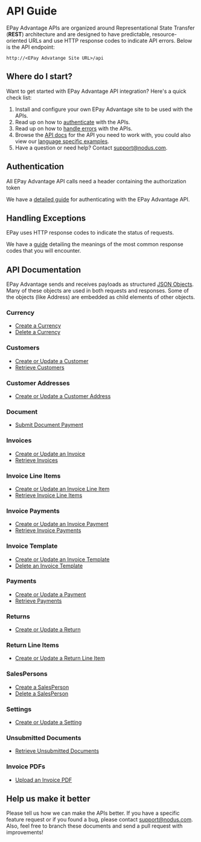 API Guide
==============
EPay Advantage APIs are organized around Representational State Transfer (**REST**) architecture and are designed to have predictable, resource-oriented URLs and use HTTP response codes to indicate API errors. Below is the API endpoint:

``http://<EPay Advatange Site URL>/api``

Where do I start?
-----------------

Want to get started with EPay Advantage API integration? Here's a quick check list:

1. Install and configure your own EPay Advantage site to be used with the APIs.
2. Read up on how to [authenticate](#authentication) with the APIs. 
3. Read up on how to [handle errors](#handling-exceptions) with the APIs.
4. Browse the [API docs](#api-documentation) for the API you need to work with, you could also view our [language specific examples](Samples).
5. Have a question or need help? Contact <support@nodus.com>.


Authentication
--------------
All EPay Advantage API calls need a header containing the authorization token

We have a [detailed guide](Sections/APIs/Token.md) for authenticating with the EPay Advantage API.


Handling Exceptions
-------------------
EPay uses HTTP response codes to indicate the status of requests. 

We have a [guide](Sections/Errors.md) detailing the meanings of the most common response codes that you will encounter. 


API Documentation
-----------------
EPay Advantage sends and receives payloads as structured [JSON Objects](Sections/Objects). 
Many of these objects are used in both requests and responses. Some of the objects (like Address) are embedded
as child elements of other objects.

### Currency
* [Create a Currency](Sections/APIs/Currency.md#create-a-currency)
* [Delete a Currency](Sections/APIs/Currency.md#delete-a-currency)

### Customers
* [Create or Update a Customer](Sections/APIs/Customers.md#create-or-update-a-customer)
* [Retrieve Customers](Sections/APIs/Customers.md#retrieve-customers)

### Customer Addresses
* [Create or Update a Customer Address](Sections/APIs/Customer%20Addresses.md#create-or-update-a-customer-address)

### Document
* [Submit Document Payment](Sections/APIs/Document.md#submit-a-document-payment)

### Invoices
* [Create or Update an Invoice](Sections/APIs/Invoices.md#create-or-update-an-invoice)
* [Retrieve Invoices](Sections/APIs/Invoices.md#retrieve-invoices)

### Invoice Line Items
* [Create or Update an Invoice Line Item](Sections/APIs/Invoice%20Line%20Items.md#create-or-update-an-invoice-line-item)
* [Retrieve Invoice Line Items](Sections/APIs/Invoice%20Line%20Items.md#retrieve-invoice-line-items)

### Invoice Payments
* [Create or Update an Invoice Payment](Sections/APIs/Invoice%20Payments.md#create-or-update-an-invoice-payment)
* [Retrieve Invoice Payments](Sections/APIs/Invoice%20Payments.md#retrieve-invoice-payments)

### Invoice Template
* [Create or Update an Invoice Template](Sections/APIs/Invoice%20Templates.md#create-or-update-an-invoice-template)
* [Delete an Invoice Template](Sections/APIs/Invoice%20Templates.md#delete-an-invoice-template)

### Payments
* [Create or Update a Payment](Sections/APIs/Payments.md#create-or-update-a-payment)
* [Retrieve Payments](Sections/APIs/Payments.md#retrieve-payments)

### Returns
* [Create or Update a Return](Sections/APIs/Returns.md#create-or-update-a-return)

### Return Line Items
* [Create or Update a Return Line Item](Sections/APIs/Return%20Line%20Items.md#create-or-update-a-return-line-item)

### SalesPersons
* [Create a SalesPerson](Sections/APIs/SalesPersons.md#create-a-salesperson)
* [Delete a SalesPerson](Sections/APIs/SalesPersons.md#delete-a-salesperson)

### Settings
* [Create or Update a Setting](Sections/APIs/Settings.md#create-or-update-a-setting)

### Unsubmitted Documents
* [Retrieve Unsubmitted Documents](Sections/APIs/Unsubmitted%20Documents.md#retrieve-unsubmitted-documents)

### Invoice PDFs
* [Upload an Invoice PDF](Sections/APIs/InvoicePDFs.md#upload-an-invoice-pdf)


Help us make it better
----------------------
Please tell us how we can make the APIs better. If you have a specific feature request or if you found a bug, please contact <support@nodus.com>. Also, feel free to branch these documents and send a pull request with improvements!
